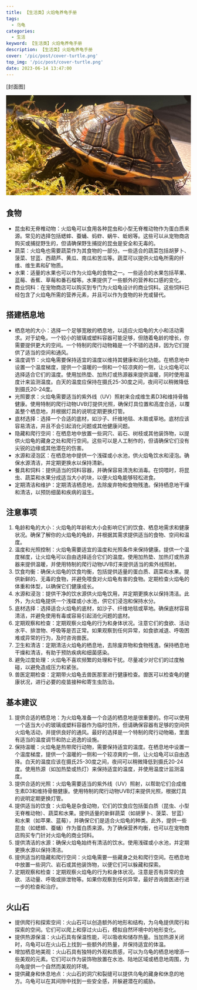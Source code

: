 ```yaml
---
title: 【生活类】火焰龟养龟手册
tags:
  - 乌龟
categories:
  - 生活
keyword: 【生活类】火焰龟养龟手册
description: 【生活类】火焰龟养龟手册
cover: '/pic/post/cover-turtle.png'
top_img: '/pic/post/cover-turtle.png'
date: 2023-06-14 13:47:00
---
```


[封面图]

![封面图](../pic/post/cover-turtle.png)

## 食物

* 昆虫和无脊椎动物：火焰龟可以食用各种昆虫和小型无脊椎动物作为蛋白质来源。常见的选择包括蟋蟀、蚕蛹、蚂蚱、蜗牛、蚯蚓等。这些可以从宠物商店购买或捕捉野生的，但请确保野生捕捉的昆虫是安全和无毒的。
* 蔬菜：火焰龟也需要蔬菜作为其食物的一部分。一些适合的蔬菜包括胡萝卜、菠菜、甘蓝、西葫芦、黄瓜、南瓜和苦瓜等。蔬菜可以提供火焰龟所需的纤维、维生素和矿物质。
* 水果：适量的水果也可以作为火焰龟的食物之一。一些适合的水果包括苹果、蓝莓、香蕉、草莓和番石榴等。水果提供了一些额外的营养和口感的变化。
* 商业饲料：在宠物商店可以购买到专门为火焰龟设计的商业饲料。这些饲料已经包含了火焰龟所需的营养元素，并且可以作为食物的补充或替代。

## 搭建栖息地

* 栖息地的大小：选择一个足够宽敞的栖息地，以适应火焰龟的大小和活动需求。对于幼龟，一个较小的玻璃或塑料容器可能足够，但随着龟龄的增长，你需要提供更大的空间。一个特制的爬行动物箱是一个不错的选择，因为它们提供了适当的空间和通风。
* 温度调节：火焰龟需要保持适宜的温度以维持其健康和消化功能。在栖息地中设置一个温度梯度，提供一个温暖的一侧和一个较凉爽的一侧，让火焰龟可以选择适合它们的温度。使用加热垫、加热灯或热源器来提供温暖，同时使用温度计来监测温度。白天的温度应保持在摄氏25-30度之间，夜间可以稍微降低到摄氏20-24度。
* 光照要求：火焰龟需要适当的紫外线（UV）照射来合成维生素D3和维持骨骼健康。使用特制的爬行动物UVB灯提供光照，确保灯具位置和高度合适，以覆盖整个栖息地，并根据灯具的说明定期更换灯管。
* 底材选择：选择一个合适的底材，如沙子、纤维地毯、木屑或草地。底材应该容易清洁，并且不会引起消化问题或其他健康问题。
* 隐藏和爬行空间：在栖息地中放置一些洞穴、岩石、树枝或其他装饰物，以提供火焰龟的藏身之处和爬行空间。这些可以是人工制作的，但请确保它们没有尖锐的边缘或其他潜在的伤害。
* 水源和浸泡区：在栖息地中提供一个浅碟或小水池，供火焰龟饮水和浸泡。确保水源清洁，并定期更换水以保持清新。
* 餐具和饲料：提供适当的饲料容器，并确保容易清洗和消毒。在饲喂时，将昆虫、蔬菜和水果分成适当大小的块，以便火焰龟能够轻松进食。
* 定期清洁和维护：定期清洁栖息地，去除废弃物和食物残渣。保持栖息地干燥和清洁，以预防细菌和疾病的滋生。

## 注意事项

1. 龟龄和龟的大小：火焰龟的年龄和大小会影响它们的饮食、栖息地需求和健康状况。确保了解你的火焰龟的龟龄，并根据其需求提供适当的食物、空间和温度。
2. 温度和光照控制：火焰龟需要适宜的温度和光照条件来保持健康。提供一个温度梯度，让火焰龟可以自由选择适合它们的温度。使用加热垫、加热灯或热源器来提供温暖，并使用特制的爬行动物UVB灯来提供适当的紫外线照射。
3. 饮食均衡：确保火焰龟的饮食均衡，包括提供适量的蛋白质、蔬菜和水果。提供新鲜的、无毒的食物，并避免喂食对火焰龟有害的食物。定期检查火焰龟的体重和体型，以确保它们健康成长。
4. 水源和浸泡：提供干净的饮水源供火焰龟饮用，并定期更换水以保持清洁。此外，为火焰龟提供一个浅碟或小水池，供它们浸泡和保持水分。
5. 底材选择：选择适合火焰龟的底材，如沙子、纤维地毯或草地。确保底材容易清洁，并避免使用有毒或容易引起消化问题的底材。
6. 定期观察和检查：定期观察火焰龟的行为和身体状况。注意它们的食欲、活动水平、排泄物、呼吸等是否正常。如果观察到任何异常，如食欲减退、呼吸困难或异常的行为，及时咨询兽医。
7. 卫生和清洁：定期清洁火焰龟的栖息地，去除废弃物和食物残渣。保持栖息地干燥和清洁，有助于预防疾病和细菌感染。
8. 避免过度处理：火焰龟不喜欢频繁的处理和干扰。尽量减少对它们的过度触碰，以避免造成压力和紧张。
9. 兽医定期检查：定期带火焰龟去兽医那里进行健康检查。兽医可以检查龟的健康状况，进行必要的疫苗接种和寄生虫防治。

## 基本建议

1. 提供合适的栖息地：为火焰龟准备一个合适的栖息地是很重要的。你可以使用一个适当大小的玻璃或塑料容器作为临时住所，但请确保容器有足够的空间供火焰龟活动，并提供良好的通风。最好的选择是一个特制的爬行动物箱，里面有适当的温度调节和防止逃逸的设施。
2. 保持温暖：火焰龟是热带爬行动物，需要保持适宜的温度。在栖息地中设置一个温度梯度，提供一个温暖的一侧和一个较凉爽的一侧，让火焰龟可以自由选择。白天的温度应该在摄氏25-30度之间，夜间可以稍微降低到摄氏20-24度。使用热源（如加热垫或热灯）来保持适宜的温度，并使用温度计监测温度。
3. 提供合适的光照：火焰龟需要适当的紫外线（UV）照射，以帮助它们合成维生素D3和维持骨骼健康。使用特制的爬行动物UVB灯来提供光照，根据灯具的说明定期更换灯管。
4. 提供适当的饮食：火焰龟是杂食动物，它们的饮食应包括蛋白质（昆虫、小型无脊椎动物）、蔬菜和水果。提供适量的新鲜蔬菜（如胡萝卜、菠菜、甘蓝）和水果（如苹果、蓝莓），并确保它们是适合火焰龟的种类。此外，提供一些昆虫（如蟋蟀、蚕蛹）作为蛋白质来源。为了确保营养均衡，也可以在宠物商店购买专门针对火焰龟的商业饲料。
5. 提供清洁的水源：确保火焰龟始终有清洁的饮水。使用浅碟或小水池，并定期更换水源以保持清洁。
6. 提供适当的隐藏和爬行空间：火焰龟需要一些藏身之处和爬行空间。在栖息地中放置一些洞穴、岩石或其他装饰物，以便它们可以躲藏和探索。
7. 定期观察和检查：定期观察火焰龟的行为和身体状况。注意是否有异常的食欲、活动量、呼吸或排泄物等。如果你观察到任何异常，最好咨询兽医进行进一步的检查和治疗。

## 火山石

* 提供爬行和探索空间：火山石可以创造额外的地形和结构，为乌龟提供爬行和探索的空间。它们可以爬上和穿过火山石，模拟自然环境中的地形变化。
* 提供热源保温：火山石具有保温性能，可以吸收和储存热量。当加热源关闭时，乌龟可以在火山石上找到一些额外的热量，并保持适宜的体温。
* 增加栖息地美观：火山石具有独特的外观和质感，可以为乌龟的栖息地增添一些美观的元素。它们可以作为装饰物放置在水池、陆地区域或栖息地周围，为乌龟提供一个自然而美观的环境。
* 提供藏身和休息地点：火山石的洞穴和裂缝可以提供乌龟的藏身和休息的地方。乌龟可以在其间隙中找到一些安全感，并躲避潜在的威胁。

